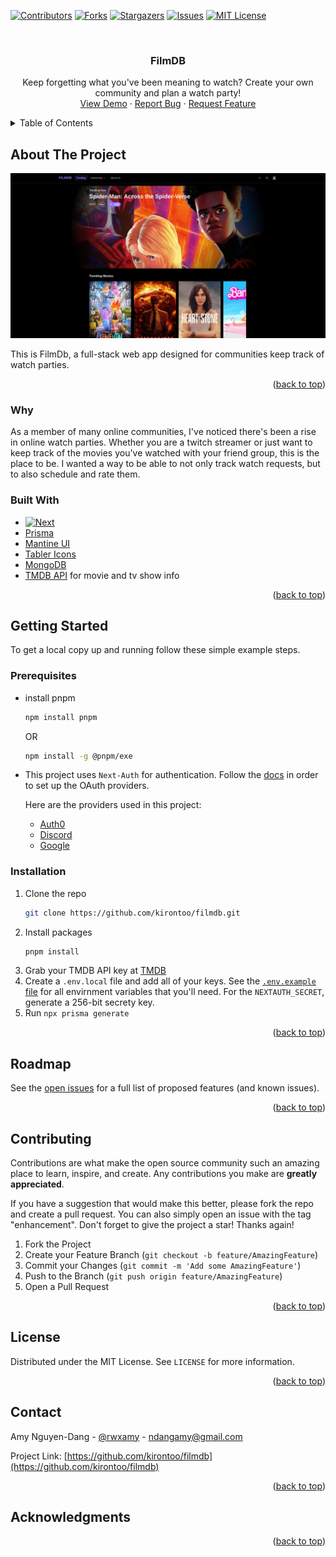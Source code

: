 <!-- Improved compatibility of back to top link: See: https://github.com/othneildrew/Best-README-Template/pull/73 -->
<a name="readme-top"></a>
<!--
*** Thanks for checking out the Best-README-Template. If you have a suggestion
*** that would make this better, please fork the repo and create a pull request
*** or simply open an issue with the tag "enhancement".
*** Don't forget to give the project a star!
*** Thanks again! Now go create something AMAZING! :D
-->



<!-- PROJECT SHIELDS -->
<!--
*** I'm using markdown "reference style" links for readability.
*** Reference links are enclosed in brackets [ ] instead of parentheses ( ).
*** See the bottom of this document for the declaration of the reference variables
*** for contributors-url, forks-url, etc. This is an optional, concise syntax you may use.
*** https://www.markdownguide.org/basic-syntax/#reference-style-links
-->
[![Contributors][contributors-shield]][contributors-url]
[![Forks][forks-shield]][forks-url]
[![Stargazers][stars-shield]][stars-url]
[![Issues][issues-shield]][issues-url]
[![MIT License][license-shield]][license-url]


<!-- PROJECT LOGO -->
<br />
<h3 align="center">FilmDB</h3>

  <p align="center">
    Keep forgetting what you've been meaning to watch? Create your own community and plan a watch party!
    <br />
    <a href="https://filmdb.vercel.app">View Demo</a>
    ·
    <a href="https://github.com/kirontoo/filmdb/issues">Report Bug</a>
    ·
    <a href="https://github.com/kirontoo/filmdb/issues">Request Feature</a>
  </p>
</div>



<!-- TABLE OF CONTENTS -->
<details>
  <summary>Table of Contents</summary>
  <ol>
    <li>
      <a href="#about-the-project">About The Project</a>
      <ul>
        <li><a href="#why">Why</a></li>
        <li><a href="#built-with">Built With</a></li>
      </ul>
    </li>
    <li>
      <a href="#getting-started">Getting Started</a>
      <ul>
        <li><a href="#prerequisites">Prerequisites</a></li>
        <li><a href="#installation">Installation</a></li>
      </ul>
    </li>
    <li><a href="#usage">Usage</a></li>
    <li><a href="#roadmap">Roadmap</a></li>
    <li><a href="#contributing">Contributing</a></li>
    <li><a href="#license">License</a></li>
    <li><a href="#contact">Contact</a></li>
    <li><a href="#acknowledgments">Acknowledgments</a></li>
  </ol>
</details>



<!-- ABOUT THE PROJECT -->
## About The Project

[![Product Name Screen Shot][product-screenshot]](https://filmdb.vercel.app)

This is FilmDb, a full-stack web app designed for communities keep track of watch parties.

<p align="right">(<a href="#readme-top">back to top</a>)</p>

### Why
As a member of many online communities, I've noticed there's been a rise in online watch parties. Whether you 
are a twitch streamer or just want to keep track of the movies you've watched with your friend group, this is the place to be.
I wanted a way to be able to not only track watch requests, but to also schedule and rate them.


### Built With

* [![Next][Next.js]][Next-url]
* [Prisma](https://www.prisma.io)
* [Mantine UI](https://mantine.dev)
* [Tabler Icons](https://tabler-icons.io)
* [MongoDB](https://www.mongodb.com)
* [TMDB API](https://www.themoviedb.org) for movie and tv show info

<p align="right">(<a href="#readme-top">back to top</a>)</p>

<!-- GETTING STARTED -->
## Getting Started

To get a local copy up and running follow these simple example steps.

### Prerequisites

* install pnpm
  ```sh
  npm install pnpm
  ```

  OR

  ```sh
  npm install -g @pnpm/exe
  ```
* This project uses `Next-Auth` for authentication. Follow the [docs](https://next-auth.js.org/getting-started/introduction) in order to set up the OAuth providers.

  Here are the providers used in this project:
  * [Auth0](https://next-auth.js.org/providers/auth0)
  * [Discord](https://next-auth.js.org/providers/discord)
  * [Google](https://next-auth.js.org/providers/google)

### Installation

1. Clone the repo
   ```sh
   git clone https://github.com/kirontoo/filmdb.git
   ```
2. Install packages
   ```sh
   pnpm install
   ```
3. Grab your TMDB API key at [TMDB](https://www.themoviedb.org/documentation/api)
4. Create a `.env.local` file and add all of your keys. See the [`.env.example` file](./.env.example) for all envirnment variables that you'll need. For the `NEXTAUTH_SECRET`, generate a 256-bit secrety key.
5. Run `npx prisma generate` 


<p align="right">(<a href="#readme-top">back to top</a>)</p>


<!-- ROADMAP -->
## Roadmap

See the [open issues](https://github.com/kirontoo/filmdb/issues) for a full list of proposed features (and known issues).

<p align="right">(<a href="#readme-top">back to top</a>)</p>



<!-- CONTRIBUTING -->
## Contributing

Contributions are what make the open source community such an amazing place to learn, inspire, and create. Any contributions you make are **greatly appreciated**.

If you have a suggestion that would make this better, please fork the repo and create a pull request. You can also simply open an issue with the tag "enhancement".
Don't forget to give the project a star! Thanks again!

1. Fork the Project
2. Create your Feature Branch (`git checkout -b feature/AmazingFeature`)
3. Commit your Changes (`git commit -m 'Add some AmazingFeature'`)
4. Push to the Branch (`git push origin feature/AmazingFeature`)
5. Open a Pull Request

<p align="right">(<a href="#readme-top">back to top</a>)</p>



<!-- LICENSE -->
## License

Distributed under the MIT License. See `LICENSE` for more information.

<p align="right">(<a href="#readme-top">back to top</a>)</p>



<!-- CONTACT -->
## Contact

Amy Nguyen-Dang - [@rwxamy](https://twitter.com/rwxamy) - ndangamy@gmail.com

Project Link: [https://github.com/kirontoo/filmdb](https://github.com/kirontoo/filmdb)

<p align="right">(<a href="#readme-top">back to top</a>)</p>



<!-- ACKNOWLEDGMENTS -->
## Acknowledgments

<p align="right">(<a href="#readme-top">back to top</a>)</p>



<!-- MARKDOWN LINKS & IMAGES -->
<!-- https://www.markdownguide.org/basic-syntax/#reference-style-links -->
[contributors-shield]: https://img.shields.io/github/contributors/kirontoo/filmdb.svg?style=for-the-badge
[contributors-url]: https://github.com/kirontoo/filmdb/graphs/contributors
[forks-shield]: https://img.shields.io/github/forks/kirontoo/filmdb.svg?style=for-the-badge
[forks-url]: https://github.com/kirontoo/filmdb/network/members
[stars-shield]: https://img.shields.io/github/stars/kirontoo/filmdb.svg?style=for-the-badge
[stars-url]: https://github.com/kirontoo/filmdb/stargazers
[issues-shield]: https://img.shields.io/github/issues/kirontoo/filmdb.svg?style=for-the-badge
[issues-url]: https://github.com/kirontoo/filmdb/issues
[license-shield]: https://img.shields.io/github/license/kirontoo/filmdb.svg?style=for-the-badge
[license-url]: https://github.com/kirontoo/filmdb/blob/master/LICENSE.txt
[linkedin-shield]: https://img.shields.io/badge/-LinkedIn-black.svg?style=for-the-badge&logo=linkedin&colorB=555
[linkedin-url]: https://linkedin.com/in/amyndang
[product-screenshot]: images/screenshot.png
[Next.js]: https://img.shields.io/badge/next.js-000000?style=for-the-badge&logo=nextdotjs&logoColor=white
[Next-url]: https://nextjs.org/
[React.js]: https://img.shields.io/badge/React-20232A?style=for-the-badge&logo=react&logoColor=61DAFB
[React-url]: https://reactjs.org/
[Vue.js]: https://img.shields.io/badge/Vue.js-35495E?style=for-the-badge&logo=vuedotjs&logoColor=4FC08D
[Vue-url]: https://vuejs.org/
[Angular.io]: https://img.shields.io/badge/Angular-DD0031?style=for-the-badge&logo=angular&logoColor=white
[Angular-url]: https://angular.io/
[Svelte.dev]: https://img.shields.io/badge/Svelte-4A4A55?style=for-the-badge&logo=svelte&logoColor=FF3E00
[Svelte-url]: https://svelte.dev/
[Laravel.com]: https://img.shields.io/badge/Laravel-FF2D20?style=for-the-badge&logo=laravel&logoColor=white
[Laravel-url]: https://laravel.com
[Bootstrap.com]: https://img.shields.io/badge/Bootstrap-563D7C?style=for-the-badge&logo=bootstrap&logoColor=white
[Bootstrap-url]: https://getbootstrap.com
[JQuery.com]: https://img.shields.io/badge/jQuery-0769AD?style=for-the-badge&logo=jquery&logoColor=white
[JQuery-url]: https://jquery.com 
